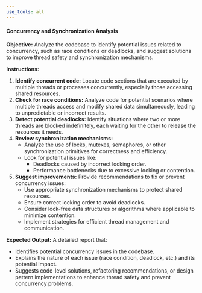 ```yaml
---
use_tools: all
---
```

#### Concurrency and Synchronization Analysis

**Objective:**  Analyze the codebase to identify potential issues related to concurrency, such as race conditions or deadlocks, and suggest solutions to improve thread safety and synchronization mechanisms.

**Instructions:**

1. **Identify concurrent code:**  Locate code sections that are executed by multiple threads or processes concurrently, especially those accessing shared resources.
2. **Check for race conditions:** Analyze code for potential scenarios where multiple threads access and modify shared data simultaneously, leading to unpredictable or incorrect results.
3. **Detect potential deadlocks:** Identify situations where two or more threads are blocked indefinitely, each waiting for the other to release the resources it needs.
4. **Review synchronization mechanisms:**
    - Analyze the use of locks, mutexes, semaphores, or other synchronization primitives for correctness and efficiency.
    -  Look for potential issues like:
       - Deadlocks caused by incorrect locking order.
       -  Performance bottlenecks due to excessive locking or contention.
5. **Suggest improvements:** Provide recommendations to fix or prevent concurrency issues:
    -  Use appropriate synchronization mechanisms to protect shared resources.
    - Ensure correct locking order to avoid deadlocks.
    -  Consider lock-free data structures or algorithms where applicable to minimize contention.
    - Implement strategies for efficient thread management and communication.

**Expected Output:** A detailed report that:

-  Identifies potential concurrency issues in the codebase.
-  Explains the nature of each issue (race condition, deadlock, etc.) and its potential impact.
-  Suggests code-level solutions, refactoring recommendations, or design pattern implementations to enhance thread safety and prevent concurrency problems.
